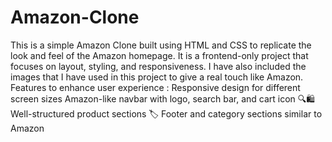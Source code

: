 # Amazon-Clone
This is a simple Amazon Clone built using HTML and CSS to replicate the look and feel of the Amazon homepage. It is a frontend-only project that focuses on layout, styling, and responsiveness.
I have also included the images that I have used in this project to give a real touch like Amazon.
Features to enhance user experience :
Responsive design for different screen sizes 
Amazon-like navbar with logo, search bar, and cart icon 🔍🛍️
Well-structured product sections 🏷️
Footer and category sections similar to Amazon 
